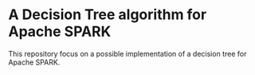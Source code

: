A Decision Tree algorithm for Apache SPARK
=============

This repository focus on a possible implementation of a decision tree for Apache SPARK.

